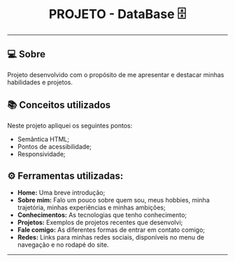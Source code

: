 <h1 align="center">PROJETO - DataBase 🗄️</h1>


---

## 💻 Sobre

Projeto desenvolvido com o propósito de me apresentar e destacar minhas habilidades e projetos.

## 📚 Conceitos utilizados

Neste projeto apliquei os seguintes pontos:
+ Semântica HTML;
+ Pontos de acessibilidade;
+ Responsividade;

## ⚙ Ferramentas utilizadas: 

- **Home:** Uma breve introdução;
- **Sobre mim:** Falo um pouco sobre quem sou, meus hobbies, minha trajetória, minhas experiências e minhas ambições;
- **Conhecimentos:** As tecnologias que tenho conhecimento;
- **Projetos:** Exemplos de projetos recentes que desenvolvi;
- **Fale comigo:** As diferentes formas de entrar em contato comigo;
- **Redes:** Links para minhas redes sociais, disponíveis no menu de navegação e no rodapé do site.

---


